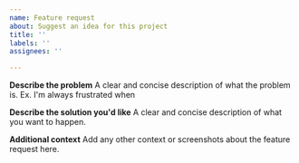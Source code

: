 ```yaml
---
name: Feature request
about: Suggest an idea for this project
title: ''
labels: ''
assignees: ''

---
```


**Describe the problem**
A clear and concise description of what the problem is. Ex. I'm always frustrated when

**Describe the solution you'd like**
A clear and concise description of what you want to happen.

**Additional context**
Add any other context or screenshots about the feature request here.
